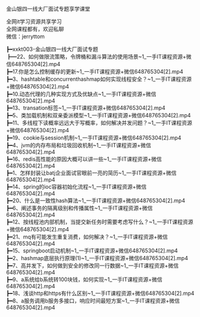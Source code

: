 金山银四一线大厂面试专题享学课堂

全网it学习资源共享学习<br>全网课程都有，欢迎私聊<br>微信：jerryttom<br>

┣━xxkt003-金山银四一线大厂面试专题<br> ┣━22、如何做限流策略，令牌桶和漏斗算法的使用场景~1_一手IT课程资源+微信648765304[2].mp4<br> ┣━17.你是怎么控制缓存的更新~1_一手IT课程资源+微信648765304[2].mp4<br> ┣━3、hashtable和concurrenthashmap如何实现线程安全？~1_一手IT课程资源+微信648765304[2].mp4<br> ┣━10.动态代理的几种实现方式及优缺点~1_一手IT课程资源+微信648765304[2].mp4<br> ┣━13、transation标签~1_一手IT课程资源+微信648765304[2].mp4<br> ┣━5、类加载机制和双亲委派模型~1_一手IT课程资源+微信648765304[2].mp4<br> ┣━11、多线程下读概率远远大于写概率，如何解决并发问题？~1_一手IT课程资源+微信648765304[2].mp4<br> ┣━19、cookie与session机制~1_一手IT课程资源+微信648765304[2].mp4<br> ┣━4、jvm的内存布局和垃圾回收机制~1_一手IT课程资源+微信648765304[2].mp4<br> ┣━16、redis高性能的原因大概可以讲一些~1_一手IT课程资源+微信648765304[2].mp4<br> ┣━1、怎样封装让batj企业面试官眼前一亮的简历~1_一手IT课程资源+微信648765304[2].mp4<br> ┣━14、spring的ioc容器初始化流程~1_一手IT课程资源+微信648765304[2].mp4<br> ┣━20、什么是一致性hash算法~1_一手IT课程资源+微信648765304[2].mp4<br> ┣━6、阐述事务的隔离级别和传播属性~1_一手IT课程资源+微信648765304[2].mp4<br> ┣━12、按线程池内部机制，当提交新任务时需要考虑写什么？~1_一手IT课程资源+微信648765304[2].mp4<br> ┣━21、mq有可能发生重复消费，如何解决？~1_一手IT课程资源+微信648765304[2].mp4<br> ┣━15、springboot启动机制~1_一手IT课程资源+微信648765304[2].mp4<br> ┣━2、hashmap底层执行原理(1)~1_一手IT课程资源+微信648765304[2].mp4<br> ┣━7、高并发下，如何做到安全的修改同一行数据~1_一手IT课程资源+微信648765304[2].mp4<br> ┣━9、a系统给b系统转100块钱，如何实现~1_一手IT课程资源+微信648765304[2].mp4<br> ┣━18、浅谈http和https有什么区别~1_一手IT课程资源+微信648765304[2].mp4<br> ┣━8、a服务调用b服务多接口，响应时间最短方案~1_一手IT课程资源+微信648765304[2].mp4